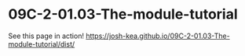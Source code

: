 # 09C-2-01.03-The-module-tutorial

See this page in action!
https://josh-kea.github.io/09C-2-01.03-The-module-tutorial/dist/